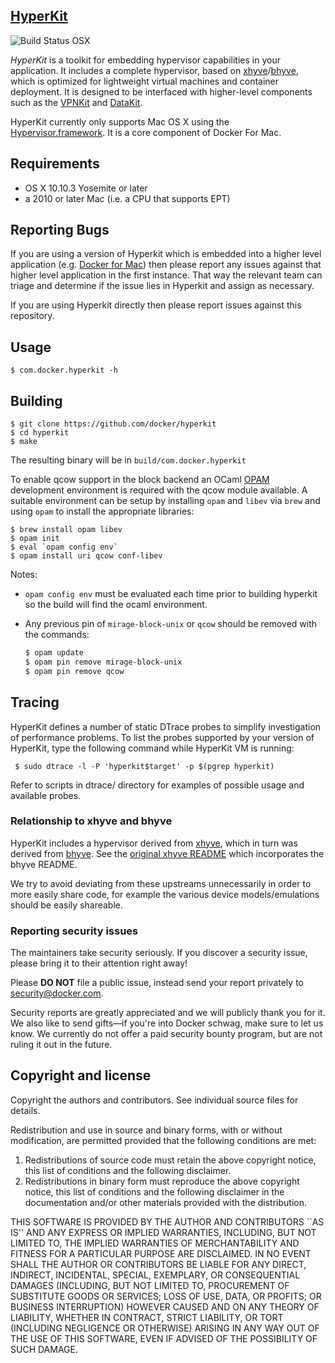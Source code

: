 ## [HyperKit](http://github.com/docker/hyperkit)

![Build Status OSX](https://circleci.com/gh/docker/hyperkit.svg?style=shield&circle-token=cf8379b302eab2bbf33821cafe164dbefb71982d)

*HyperKit* is a toolkit for embedding hypervisor capabilities in your application. It includes a complete hypervisor, based on [xhyve](https://github.com/mist64/xhyve)/[bhyve](http://bhyve.org), which is optimized for lightweight virtual machines and container deployment.  It is designed to be interfaced with higher-level components such as the [VPNKit](https://github.com/docker/vpnkit) and [DataKit](https://github.com/docker/datakit).

HyperKit currently only supports Mac OS X using the [Hypervisor.framework](https://developer.apple.com/library/mac/documentation/DriversKernelHardware/Reference/Hypervisor/index.html). It is a core component of Docker For Mac.


## Requirements

* OS X 10.10.3 Yosemite or later
* a 2010 or later Mac (i.e. a CPU that supports EPT)

## Reporting Bugs

If you are using a version of Hyperkit which is embedded into a higher level application (e.g. [Docker for Mac](https://github.com/docker/for-mac)) then please report any issues against that higher level application in the first instance. That way the relevant team can triage and determine if the issue lies in Hyperkit and assign as necessary.

If you are using Hyperkit directly then please report issues against this repository.

## Usage

    $ com.docker.hyperkit -h

## Building

    $ git clone https://github.com/docker/hyperkit
    $ cd hyperkit
    $ make

The resulting binary will be in `build/com.docker.hyperkit`

To enable qcow support in the block backend an OCaml [OPAM](https://opam.ocaml.org) development
environment is required with the qcow module available. A
suitable environment can be setup by installing `opam` and `libev`
via `brew` and using `opam` to install the appropriate libraries:

    $ brew install opam libev
    $ opam init
    $ eval `opam config env`
    $ opam install uri qcow conf-libev

Notes:

- `opam config env` must be evaluated each time prior to building
  hyperkit so the build will find the ocaml environment.
- Any previous pin of `mirage-block-unix` or `qcow`
  should be removed with the commands:
  
  ```sh
  $ opam update
  $ opam pin remove mirage-block-unix
  $ opam pin remove qcow
  ```

## Tracing

HyperKit defines a number of static DTrace probes to simplify investigation of
performance problems. To list the probes supported by your version of HyperKit,
type the following command while HyperKit VM is running:

     $ sudo dtrace -l -P 'hyperkit$target' -p $(pgrep hyperkit)

Refer to scripts in dtrace/ directory for examples of possible usage and
available probes.

### Relationship to xhyve and bhyve

HyperKit includes a hypervisor derived from [xhyve](http://www.xhyve.org), which in turn
was derived from [bhyve](http://www.bhyve.org). See the [original xhyve
README](README.xhyve.md) which incorporates the bhyve README.

We try to avoid deviating from these upstreams unnecessarily in order
to more easily share code, for example the various device
models/emulations should be easily shareable.

### Reporting security issues

The maintainers take security seriously. If you discover a security issue,
please bring it to their attention right away!

Please **DO NOT** file a public issue, instead send your report privately to
[security@docker.com](mailto:security@docker.com).

Security reports are greatly appreciated and we will publicly thank you for it.
We also like to send gifts&mdash;if you're into Docker schwag, make sure to let
us know. We currently do not offer a paid security bounty program, but are not
ruling it out in the future.


## Copyright and license

Copyright the authors and contributors. See individual source files
for details.

 Redistribution and use in source and binary forms, with or without
 modification, are permitted provided that the following conditions
 are met:
 1. Redistributions of source code must retain the above copyright
    notice, this list of conditions and the following disclaimer.
 2. Redistributions in binary form must reproduce the above copyright
    notice, this list of conditions and the following disclaimer in the
    documentation and/or other materials provided with the distribution.

 THIS SOFTWARE IS PROVIDED BY THE AUTHOR AND CONTRIBUTORS ``AS IS'' AND
 ANY EXPRESS OR IMPLIED WARRANTIES, INCLUDING, BUT NOT LIMITED TO, THE
 IMPLIED WARRANTIES OF MERCHANTABILITY AND FITNESS FOR A PARTICULAR PURPOSE
 ARE DISCLAIMED.  IN NO EVENT SHALL THE AUTHOR OR CONTRIBUTORS BE LIABLE
 FOR ANY DIRECT, INDIRECT, INCIDENTAL, SPECIAL, EXEMPLARY, OR CONSEQUENTIAL
 DAMAGES (INCLUDING, BUT NOT LIMITED TO, PROCUREMENT OF SUBSTITUTE GOODS
 OR SERVICES; LOSS OF USE, DATA, OR PROFITS; OR BUSINESS INTERRUPTION)
 HOWEVER CAUSED AND ON ANY THEORY OF LIABILITY, WHETHER IN CONTRACT, STRICT
 LIABILITY, OR TORT (INCLUDING NEGLIGENCE OR OTHERWISE) ARISING IN ANY WAY
 OUT OF THE USE OF THIS SOFTWARE, EVEN IF ADVISED OF THE POSSIBILITY OF
 SUCH DAMAGE.
